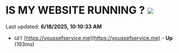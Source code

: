 # IS MY WEBSITE RUNNING ? [![](https://img.shields.io/static/v1?label=Sponsor&message=%E2%9D%A4&logo=GitHub&color=%23fe8e86)](https://github.com/sponsors/Youssef-Lehmam)

Last updated: **6/18/2025, 10:10:33 AM**

- `GET` [https://youssefservice.me](https://youssefservice.me) - **Up** (193ms)
